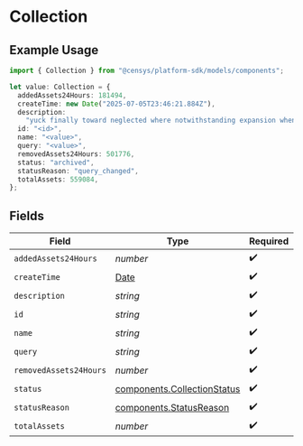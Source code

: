 # Collection

## Example Usage

```typescript
import { Collection } from "@censys/platform-sdk/models/components";

let value: Collection = {
  addedAssets24Hours: 181494,
  createTime: new Date("2025-07-05T23:46:21.884Z"),
  description:
    "yuck finally toward neglected where notwithstanding expansion whenever",
  id: "<id>",
  name: "<value>",
  query: "<value>",
  removedAssets24Hours: 501776,
  status: "archived",
  statusReason: "query_changed",
  totalAssets: 559084,
};
```

## Fields

| Field                                                                                         | Type                                                                                          | Required                                                                                      | Description                                                                                   |
| --------------------------------------------------------------------------------------------- | --------------------------------------------------------------------------------------------- | --------------------------------------------------------------------------------------------- | --------------------------------------------------------------------------------------------- |
| `addedAssets24Hours`                                                                          | *number*                                                                                      | :heavy_check_mark:                                                                            | N/A                                                                                           |
| `createTime`                                                                                  | [Date](https://developer.mozilla.org/en-US/docs/Web/JavaScript/Reference/Global_Objects/Date) | :heavy_check_mark:                                                                            | N/A                                                                                           |
| `description`                                                                                 | *string*                                                                                      | :heavy_check_mark:                                                                            | N/A                                                                                           |
| `id`                                                                                          | *string*                                                                                      | :heavy_check_mark:                                                                            | N/A                                                                                           |
| `name`                                                                                        | *string*                                                                                      | :heavy_check_mark:                                                                            | N/A                                                                                           |
| `query`                                                                                       | *string*                                                                                      | :heavy_check_mark:                                                                            | N/A                                                                                           |
| `removedAssets24Hours`                                                                        | *number*                                                                                      | :heavy_check_mark:                                                                            | N/A                                                                                           |
| `status`                                                                                      | [components.CollectionStatus](../../models/components/collectionstatus.md)                    | :heavy_check_mark:                                                                            | N/A                                                                                           |
| `statusReason`                                                                                | [components.StatusReason](../../models/components/statusreason.md)                            | :heavy_check_mark:                                                                            | N/A                                                                                           |
| `totalAssets`                                                                                 | *number*                                                                                      | :heavy_check_mark:                                                                            | N/A                                                                                           |